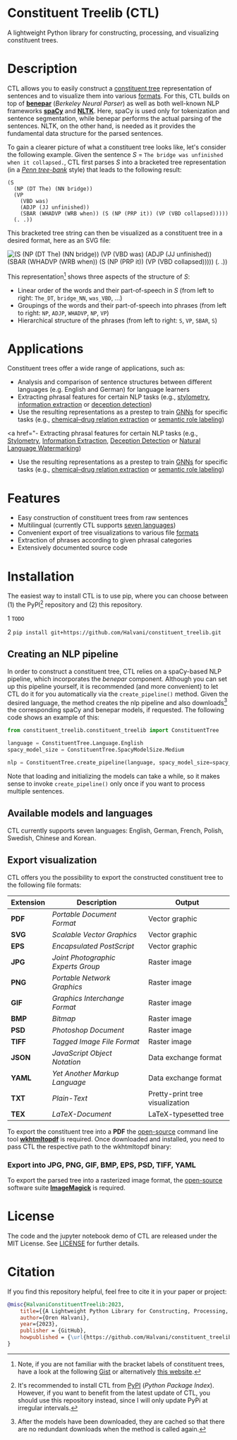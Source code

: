 # Constituent Treelib (CTL)
A lightweight Python library for constructing, processing, and visualizing constituent trees.


# Description
CTL allows you to easily construct a <a href="https://en.wikipedia.org/wiki/Constituent_(linguistics)">constituent tree</a> representation of sentences and to visualize them into various [formats](#Export_visualization). For this, CTL builds on top of <a href="https://github.com/nikitakit/self-attentive-parser">**benepar**</a> (*Berkeley Neural Parser*) as well as both well-known NLP frameworks <a href="https://spacy.io">**spaCy**</a> and <a href="https://github.com/nltk/nltk">**NLTK**</a>. Here, spaCy is used only for tokenization and sentence segmentation, while benepar performs the actual parsing of the sentences. NLTK, on the other hand, is needed as it provides the fundamental data structure for the parsed sentences. 

To gain a clearer picture of what a constituent tree looks like, let's consider the following example. Given the sentence *S* = ``The bridge was unfinished when it collapsed.``, CTL first parses *S* into a bracketed tree representation (in a <a href="https://catalog.ldc.upenn.edu/LDC99T42">*Penn tree-bank*</a> style) that leads to the following result:   
```
(S
  (NP (DT The) (NN bridge))
  (VP
    (VBD was)
    (ADJP (JJ unfinished))
    (SBAR (WHADVP (WRB when)) (S (NP (PRP it)) (VP (VBD collapsed)))))
  (. .))
```

This bracketed tree string can then be visualized as a constituent tree in a desired format, here as an SVG file:

![(S
  (NP (DT The) (NN bridge))
  (VP
    (VBD was)
    (ADJP (JJ unfinished))
    (SBAR (WHADVP (WRB when)) (S (NP (PRP it)) (VP (VBD collapsed)))))
  (. .))](assets/images/sample_tree.svg)

This representation[^1] shows three aspects of the structure of *S*: 
- Linear order of the words and their part-of-speech in *S* (from left to right: ``The_DT``, ``bridge_NN``, ``was_VBD``, ...)
- Groupings of the words and their part-of-speech into phrases (from left to right: ``NP``, ``ADJP``, ``WHADVP``, ``NP``, ``VP``)
- Hierarchical structure of the phrases (from left to right: ``S``, ``VP``, ``SBAR``, ``S``)



# Applications
Constituent trees offer a wide range of applications, such as:
- Analysis and comparison of sentence structures between different languages (e.g. English and German) for language learners
- Extracting phrasal features for certain NLP tasks (e.g., <a href="https://github.com/andreasvc/authident">stylometry</a>, <a href="https://ieeexplore.ieee.org/document/6693511">information extraction</a> or <a href="https://aclanthology.org/P12-2034">deception detection</a>)
- Use the resulting representations as a prestep to train <a href="https://distill.pub/2021/gnn-intro/">GNNs</a> for specific tasks (e.g., <a href="https://doi.org/10.1093/database/baac070">chemical–drug relation extraction</a> or <a href="https://aclanthology.org/2020.emnlp-main.322">semantic role labeling</a>)

<a href="- Extracting phrasal features for certain NLP tasks (e.g., <a href="https://github.com/andreasvc/authident">Stylometry</a>, <a href="https://ieeexplore.ieee.org/document/6693511">Information Extraction</a>, <a href="https://aclanthology.org/P12-2034">Deception Detection</a> or <a href="">Natural Language Watermarking</a>)
- Use the resulting representations as a prestep to train <a href="https://distill.pub/2021/gnn-intro/">GNNs</a> for specific tasks (e.g., <a href="https://doi.org/10.1093/database/baac070">chemical–drug relation extraction</a> or <a href="https://aclanthology.org/2020.emnlp-main.322">semantic role labeling</a>)


# Features
- Easy construction of constituent trees from raw sentences
- Multilingual (currently CTL supports [seven languages](#Available_models_and_languages))
- Convenient export of tree visualizations to various file [formats](#Export_visualization)
- Extraction of phrases according to given phrasal categories
- Extensively documented source code


# Installation
The easiest way to install CTL is to use pip, where you can choose between (1) the PyPI[^2] repository and (2) this repository. 

1 ```TODO```

2 ```pip install git+https://github.com/Halvani/constituent_treelib.git ```



## Creating an NLP pipeline
In order to construct a constituent tree, CTL relies on a spaCy-based NLP pipeline, which incorporates the *benepar* component. Although you can set up this pipeline yourself, it is recommended (and more convenient) to let CTL do it for you automatically via the ``create_pipeline()`` method. Given the desired language, the method creates the nlp pipeline and also downloads[^3] the corresponding spaCy and benepar models, if requested. The following code shows an example of this: 
```python
from constituent_treelib.constituent_treelib import ConstituentTree

language = ConstituentTree.Language.English
spacy_model_size = ConstituentTree.SpacyModelSize.Medium

nlp = ConstituentTree.create_pipeline(language, spacy_model_size=spacy_model_size, download_models=True)
```

Note that loading and initializing the models can take a while, so it makes sense to invoke ``create_pipeline()`` only once if you want to process multiple sentences. 


<a name="Available_models_and_languages"></a>
## Available models and languages
CTL currently supports seven languages: English, German, French, Polish, Swedish, Chinese and Korean. 


<a name="Export_visualization"></a>
## Export visualization
CTL offers you the possibility to export the constructed constituent tree to the following file formats:

| Extension | Description | Output |
| --- | --- | --- |
| **PDF** | *Portable Document Format* | Vector graphic |
| **SVG** | *Scalable Vector Graphics* | Vector graphic |
| **EPS** | *Encapsulated PostScript* | Vector graphic |
| **JPG** | *Joint Photographic Experts Group* | Raster image |
| **PNG** | *Portable Network Graphics* | Raster image |
| **GIF** | *Graphics Interchange Format* | Raster image |
| **BMP** | *Bitmap* | Raster image |
| **PSD** | *Photoshop Document* | Raster image |
| **TIFF** | *Tagged Image File Format* | Raster image |
| **JSON** | *JavaScript Object Notation* | Data exchange format |
| **YAML** | *Yet Another Markup Language* | Data exchange format |
| **TXT** | *Plain-Text* | Pretty-print tree visualization |
| **TEX** | *LaTeX-Document* | LaTeX-typesetted tree |

To export the constituent tree into a **PDF** the <a href="https://github.com/wkhtmltopdf/wkhtmltopdf/blob/master/LICENSE">open-source</a> command line tool **<a href="https://wkhtmltopdf.org/downloads.html">wkhtmltopdf</a>** is required. Once downloaded and installed, you need to pass CTL the respective path to the wkhtmltopdf binary: 


 


### Export into JPG, PNG, GIF, BMP, EPS, PSD, TIFF, YAML
To export the parsed tree into a rasterized image format, the <a href="https://imagemagick.org/script/license.php">open-source</a> software suite 
**<a href="https://imagemagick.org/script/download.php#windows">ImageMagick</a>** is required. 



# License
The code and the jupyter notebook demo of CTL are released under the MIT License. See <a href="https://github.com/Halvani/constituent_treelib/blob/main/LICENSE">LICENSE</a> for further details.



# Citation
If you find this repository helpful, feel free to cite it in your paper or project: 
```bibtex
@misc{HalvaniConstituentTreelib:2023,
    title={{A Lightweight Python Library for Constructing, Processing, and Visualizing Constituent Trees}},
    author={Oren Halvani},
    year={2023},
    publisher = {GitHub},
    howpublished = {\url{https://github.com/Halvani/constituent_treelib}}
}
```

[^1]: Note, if you are not familiar with the bracket labels of constituent trees, 
have a look at the following <a href="https://gist.github.com/nlothian/9240750">Gist</a> 
or alternatively <a href="http://surdeanu.cs.arizona.edu/mihai/teaching/ista555-fall13/readings/PennTreebankConstituents.html">this website</a>. 

[^2]: It's recommended to install CTL from <a href="https://pypi.org">PyPI</a> (*Python Package Index*). However, if you want to benefit from the latest update of CTL, you should use this repository instead, since I will only update PyPi at irregular intervals. 

[^3]: After the models have been downloaded, they are cached so that there are no redundant downloads when the method is called again.
